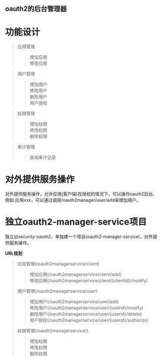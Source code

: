 oauth2的后台管理器
----  

功能设计
====  
> 应用管理
> > 增加应用  
> > 修改应用  

> 用户管理  
> > 增加用户  
> > 修改用户  
> > 删除用户  
> > 用户授权  

> 权限管理  
> > 增加权限  
> > 修改权限  
> > 删除权限  

> 审计管理  
> > 查询审计记录  

对外提供服务操作
====  
对外提供服务操作，允许应用(客户端)在授权的情况下，可以操作oauth2后台。例如:应用xxx，可以通过调用/oauth2manager/user/add来增加用户。

独立oauth2-manager-service项目  
====  

独立出security-oauth2，单独建一个项目(oauth2-manager-service)，对外提供服务操作。

**URL规划**  

> 应用管理(/oauth2managerservice/client)  
>> 增加应用(/oauth2managerservice/client/add)  
>> 修改应用(/oauth2managerservice/client/{clientId}/modify)  

> 用户管理(/oauth2managerservice/user)  
>> 增加用户(/oauth2managerservice/user/add)  
>> 修改用户(/oauth2managerservice/user/{userid}/modify)  
>> 删除用户(/oauth2managerservice/user/{userid}/delete)  
>> 用户授权(/oauth2managerservice/user/{userid}/authorize）  

> 权限管理(/oauth2managerservice/)
> > 增加权限  
> > 修改权限  
> > 删除权限  








